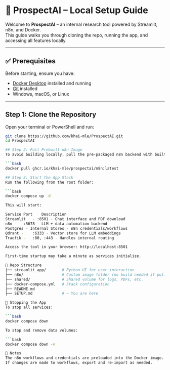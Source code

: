 # 🧠 ProspectAI – Local Setup Guide

Welcome to **ProspectAI** – an internal research tool powered by Streamlit, n8n, and Docker.  
This guide walks you through cloning the repo, running the app, and accessing all features locally.

---

## ✅ Prerequisites

Before starting, ensure you have:

- [Docker Desktop](https://www.docker.com/products/docker-desktop) installed and running
- [Git](https://git-scm.com/downloads) installed
- Windows, macOS, or Linux

---

## Step 1: Clone the Repository

Open your terminal or PowerShell and run:

```bash
git clone https://github.com/khai-mle/ProspectAI.git
cd ProspectAI

## Step 2: Pull Prebuilt n8n Image
To avoid building locally, pull the pre-packaged n8n backend with built-in workflows:

```bash
docker pull ghcr.io/khai-mle/prospectai/n8n:latest

## Step 3: Start the App Stack
Run the following from the root folder:

```bash
docker compose up -d

This will start:

Service	Port	Description
Streamlit	- :8501	- Chat interface and PDF download
n8n -	:5678 -	LLM + data automation backend
Postgres - Internal	Stores - n8n credentials/workflows
Qdrant -	:6333 -	Vector store for LLM embeddings
Traefik -	:80, :443 -	Handles internal routing

Access the tool in your browser: http://localhost:8501

First-time startup may take a minute as services initialize.

📁 Repo Structure
├── streamlit_app/       # Python UI for user interaction
├── n8n/                 # Custom image folder (no build needed if pulling)
├── shared/              # Shared volume for logs, PDFs, etc.
├── docker-compose.yml   # Stack configuration
├── README.md
├── SETUP.md             # ← You are here

🧪 Stopping the App
To stop all services:

```bash
docker compose down

To stop and remove data volumes:

```bash
docker compose down -v

🔐 Notes
The n8n workflows and credentials are preloaded into the Docker image.
If changes are made to workflows, export and re-import as needed.


